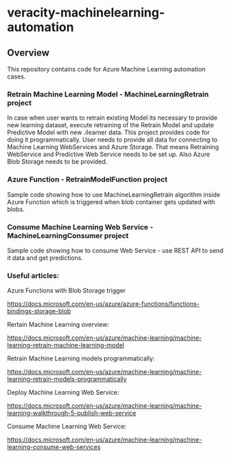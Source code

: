 # veracity-machinelearning-automation

## Overview
This repository contains code for Azure Machine Learning automation cases. 

### Retrain Machine Learning Model - MachineLearningRetrain project
In case when user wants to retrain existing Model its necessary to provide new learning dataset, execute retraining of the Retrain Model and update Predictive Model with new .ilearner data.
This project provides code for doing it programmatically.
User needs to provide all data for connecting to Machine Learning WebServices and Azure Storage. 
That means Retraining WebService and Predictive Web Service needs to be set up. Also Azure Blob Storage needs to be provided.

### Azure Function - RetrainModelFunction project
Sample code showing how to use MachineLearningRetrain algorithm inside Azure Function which is triggered when blob container gets updated with blobs.

### Consume Machine Learning Web Service - MachineLearningConsumer project
Sample code showing how to consume Web Service - use REST API to send it data and get predictions.

### Useful articles:
Azure Functions with Blob Storage trigger

https://docs.microsoft.com/en-us/azure/azure-functions/functions-bindings-storage-blob

Rertain Machine Learning overview:

https://docs.microsoft.com/en-us/azure/machine-learning/machine-learning-retrain-machine-learning-model

Retrain Machine Learning models programmatically:

https://docs.microsoft.com/en-us/azure/machine-learning/machine-learning-retrain-models-programmatically

Deploy Machine Learning Web Service:

https://docs.microsoft.com/en-us/azure/machine-learning/machine-learning-walkthrough-5-publish-web-service

Consume Machine Learning Web Service:

https://docs.microsoft.com/en-us/azure/machine-learning/machine-learning-consume-web-services

